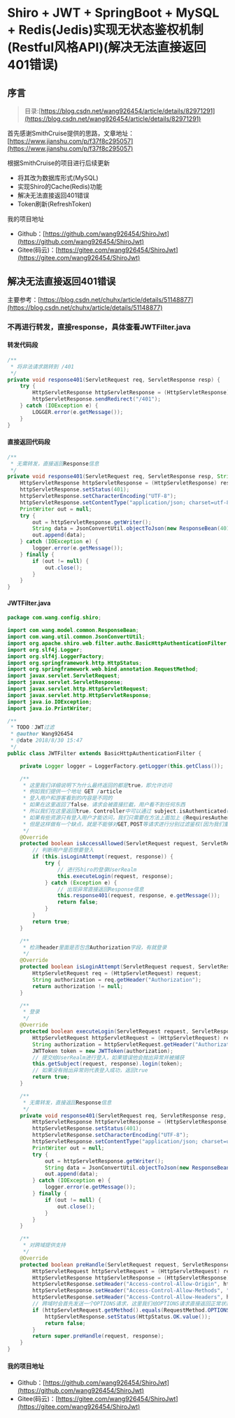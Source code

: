 # Shiro + JWT + SpringBoot + MySQL + Redis(Jedis)实现无状态鉴权机制(Restful风格API)(解决无法直接返回401错误)

## 序言

> 目录:[https://blog.csdn.net/wang926454/article/details/82971291](https://blog.csdn.net/wang926454/article/details/82971291)

首先感谢SmithCruise提供的思路，文章地址：[https://www.jianshu.com/p/f37f8c295057](https://www.jianshu.com/p/f37f8c295057)<br/>

根据SmithCruise的项目进行后续更新<br/>
* 将其改为数据库形式(MySQL)
* 实现Shiro的Cache(Redis)功能
* 解决无法直接返回401错误
* Token刷新(RefreshToken)

我的项目地址
* Github：[https://github.com/wang926454/ShiroJwt](https://github.com/wang926454/ShiroJwt)
* Gitee(码云)：[https://gitee.com/wang926454/ShiroJwt](https://gitee.com/wang926454/ShiroJwt)

## 解决无法直接返回401错误

主要参考：[https://blog.csdn.net/chuhx/article/details/51148877](https://blog.csdn.net/chuhx/article/details/51148877)

### 不再进行转发，直接response，具体查看JWTFilter.java

#### 转发代码段
```java
/**
 * 将非法请求跳转到 /401
 */
private void response401(ServletRequest req, ServletResponse resp) {
    try {
        HttpServletResponse httpServletResponse = (HttpServletResponse) resp;
        httpServletResponse.sendRedirect("/401");
    } catch (IOException e) {
        LOGGER.error(e.getMessage());
    }
}
```

#### 直接返回代码段
```java
/**
 * 无需转发，直接返回Response信息
 */
private void response401(ServletRequest req, ServletResponse resp, String msg) {
    HttpServletResponse httpServletResponse = (HttpServletResponse) resp;
    httpServletResponse.setStatus(401);
    httpServletResponse.setCharacterEncoding("UTF-8");
    httpServletResponse.setContentType("application/json; charset=utf-8");
    PrintWriter out = null;
    try {
        out = httpServletResponse.getWriter();
        String data = JsonConvertUtil.objectToJson(new ResponseBean(401, "无权访问(Unauthorized):" + msg, null));
        out.append(data);
    } catch (IOException e) {
        logger.error(e.getMessage());
    } finally {
        if (out != null) {
            out.close();
        }
    }
}
```

#### JWTFilter.java
```java
package com.wang.config.shiro;

import com.wang.model.common.ResponseBean;
import com.wang.util.common.JsonConvertUtil;
import org.apache.shiro.web.filter.authc.BasicHttpAuthenticationFilter;
import org.slf4j.Logger;
import org.slf4j.LoggerFactory;
import org.springframework.http.HttpStatus;
import org.springframework.web.bind.annotation.RequestMethod;
import javax.servlet.ServletRequest;
import javax.servlet.ServletResponse;
import javax.servlet.http.HttpServletRequest;
import javax.servlet.http.HttpServletResponse;
import java.io.IOException;
import java.io.PrintWriter;

/**
 * TODO：JWT过滤
 * @author Wang926454
 * @date 2018/8/30 15:47
 */
public class JWTFilter extends BasicHttpAuthenticationFilter {

    private Logger logger = LoggerFactory.getLogger(this.getClass());

    /**
     * 这里我们详细说明下为什么最终返回的都是true，即允许访问
     * 例如我们提供一个地址 GET /article
     * 登入用户和游客看到的内容是不同的
     * 如果在这里返回了false，请求会被直接拦截，用户看不到任何东西
     * 所以我们在这里返回true，Controller中可以通过 subject.isAuthenticated() 来判断用户是否登入
     * 如果有些资源只有登入用户才能访问，我们只需要在方法上面加上 @RequiresAuthentication 注解即可
     * 但是这样做有一个缺点，就是不能够对GET,POST等请求进行分别过滤鉴权(因为我们重写了官方的方法)，但实际上对应用影响不大
     */
    @Override
    protected boolean isAccessAllowed(ServletRequest request, ServletResponse response, Object mappedValue) {
        // 判断用户是否想要登入
        if (this.isLoginAttempt(request, response)) {
            try {
                // 进行Shiro的登录UserRealm
                this.executeLogin(request, response);
            } catch (Exception e) {
                // 出现异常直接返回Response信息
                this.response401(request, response, e.getMessage());
                return false;
            }
        }
        return true;
    }

    /**
     * 检测header里面是否包含Authorization字段，有就登录
     */
    @Override
    protected boolean isLoginAttempt(ServletRequest request, ServletResponse response) {
        HttpServletRequest req = (HttpServletRequest) request;
        String authorization = req.getHeader("Authorization");
        return authorization != null;
    }

    /**
     * 登录
     */
    @Override
    protected boolean executeLogin(ServletRequest request, ServletResponse response) throws Exception {
        HttpServletRequest httpServletRequest = (HttpServletRequest) request;
        String authorization = httpServletRequest.getHeader("Authorization");
        JWTToken token = new JWTToken(authorization);
        // 提交给UserRealm进行登入，如果错误他会抛出异常并被捕获
        this.getSubject(request, response).login(token);
        // 如果没有抛出异常则代表登入成功，返回true
        return true;
    }

    /**
     * 无需转发，直接返回Response信息
     */
    private void response401(ServletRequest req, ServletResponse resp, String msg) {
        HttpServletResponse httpServletResponse = (HttpServletResponse) resp;
        httpServletResponse.setStatus(401);
        httpServletResponse.setCharacterEncoding("UTF-8");
        httpServletResponse.setContentType("application/json; charset=utf-8");
        PrintWriter out = null;
        try {
            out = httpServletResponse.getWriter();
            String data = JsonConvertUtil.objectToJson(new ResponseBean(401, "无权访问(Unauthorized):" + msg, null));
            out.append(data);
        } catch (IOException e) {
            logger.error(e.getMessage());
        } finally {
            if (out != null) {
                out.close();
            }
        }
    }

    /**
     * 对跨域提供支持
     */
    @Override
    protected boolean preHandle(ServletRequest request, ServletResponse response) throws Exception {
        HttpServletRequest httpServletRequest = (HttpServletRequest) request;
        HttpServletResponse httpServletResponse = (HttpServletResponse) response;
        httpServletResponse.setHeader("Access-control-Allow-Origin", httpServletRequest.getHeader("Origin"));
        httpServletResponse.setHeader("Access-Control-Allow-Methods", "GET,POST,OPTIONS,PUT,DELETE");
        httpServletResponse.setHeader("Access-Control-Allow-Headers", httpServletRequest.getHeader("Access-Control-Request-Headers"));
        // 跨域时会首先发送一个OPTIONS请求，这里我们给OPTIONS请求直接返回正常状态
        if (httpServletRequest.getMethod().equals(RequestMethod.OPTIONS.name())) {
            httpServletResponse.setStatus(HttpStatus.OK.value());
            return false;
        }
        return super.preHandle(request, response);
    }
}
```

#### 我的项目地址
* Github：[https://github.com/wang926454/ShiroJwt](https://github.com/wang926454/ShiroJwt)
* Gitee(码云)：[https://gitee.com/wang926454/ShiroJwt](https://gitee.com/wang926454/ShiroJwt)